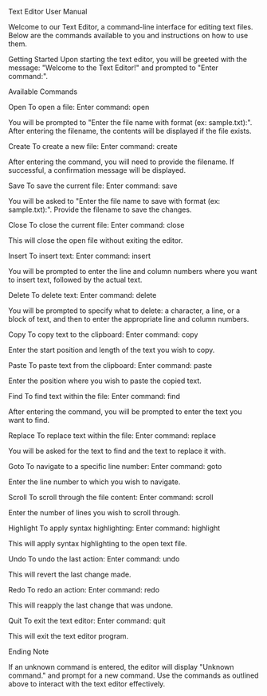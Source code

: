 Text Editor User Manual

Welcome to our Text Editor, a command-line interface for editing text files. Below are the commands available to you and instructions on how to use them.


Getting Started
Upon starting the text editor, you will be greeted with the message: "Welcome to the Text Editor!" and prompted to "Enter command:".

Available Commands

Open
To open a file:
Enter command: open 

You will be prompted to "Enter the file name with format (ex: sample.txt):". After entering the filename, the contents will be displayed if the file exists.

Create
To create a new file:
Enter command: create 

After entering the command, you will need to provide the filename. If successful, a confirmation message will be displayed.

Save
To save the current file:
Enter command: save 

You will be asked to "Enter the file name to save with format (ex: sample.txt):". Provide the filename to save the changes.

Close
To close the current file:
Enter command: close 

This will close the open file without exiting the editor.

Insert
To insert text:
Enter command: insert 

You will be prompted to enter the line and column numbers where you want to insert text, followed by the actual text.

Delete
To delete text:
Enter command: delete

You will be prompted to specify what to delete: a character, a line, or a block of text, and then to enter the appropriate line and column numbers.

Copy
To copy text to the clipboard:
Enter command: copy 

Enter the start position and length of the text you wish to copy.

Paste
To paste text from the clipboard:
Enter command: paste 

Enter the position where you wish to paste the copied text.

Find
To find text within the file:
Enter command: find 

After entering the command, you will be prompted to enter the text you want to find.

Replace
To replace text within the file:
Enter command: replace 

You will be asked for the text to find and the text to replace it with.

Goto
To navigate to a specific line number:
Enter command: goto 

Enter the line number to which you wish to navigate.

Scroll
To scroll through the file content:
Enter command: scroll 

Enter the number of lines you wish to scroll through.

Highlight
To apply syntax highlighting:
Enter command: highlight 

This will apply syntax highlighting to the open text file.

Undo
To undo the last action:
Enter command: undo 

This will revert the last change made.

Redo
To redo an action:
Enter command: redo 

This will reapply the last change that was undone.

Quit
To exit the text editor:
Enter command: quit 

This will exit the text editor program.

Ending Note

If an unknown command is entered, the editor will display "Unknown command." and prompt for a new command. Use the commands as outlined above to interact with the text editor effectively.

